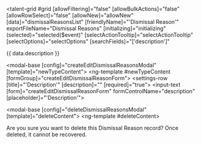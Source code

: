 <talent-grid #grid 
    [allowFiltering]="false"
    [allowBulkActions]="false"
    [allowRowSelect]="false"
    [allowNew]="allowNew"
    [data]="dismissalReasonsList" 
    [friendlyName]="'Dismissal Reason'"
    exportFileName="Dismissal Reasons"
    [initializing]="initializing"
    (selected)="selected($event)"
    [selectActionTooltip]="selectActionTooltip"
    [selectOptions]="selectOptions"
    [searchFields]="['description']"
>
  <e-columns>
    <e-column field="description" headerText="Description">
      <ng-template *hasKey="[Keys.HiringCandidateRejectionsEdit]" #template let-data>
        <ejs-tooltip #tooltip
                     [content]="editOrViewTooltip">
          <a class="grid-link disable-row-select" (click)="onLinkClicked($event, data)">{{ data.description }}</a>
        </ejs-tooltip>
      </ng-template>
    </e-column>
  </e-columns>
</talent-grid>

 <!-- create edit modal -->
<modal-base [config]="createEditDismissalReasonsModal" [template]="newTypeContent"></modal-base>
<ng-template #newTypeContent [formGroup]="createEditDismissalReasonForm">
  <settings-table>
    <settings-row [title]="'Description'" [description]="" [required]="true">
      <input-text [form]="createEditDismissalReasonForm" formControlName="description" [placeholder]="'Description'"></input-text>
    </settings-row>
  </settings-table>
</ng-template>


<!-- delete modal -->
<modal-base [config]="deleteDismissalReasonsModal" [template]="deleteContent"></modal-base>
<ng-template #deleteContent>
  <div class="row">
    <div class="col-xs-12">
      Are you sure you want to delete this Dismissal Reason record?
      Once deleted, it cannot be recovered.
    </div>
  </div>
</ng-template>
